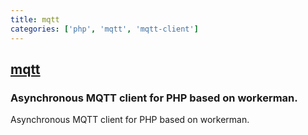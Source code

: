 ```yaml
---
title: mqtt
categories: ['php', 'mqtt', 'mqtt-client']
---
```

## [mqtt](https://github.com/walkor/mqtt)

### Asynchronous MQTT client for PHP based on workerman.

Asynchronous MQTT client for PHP based on workerman.
